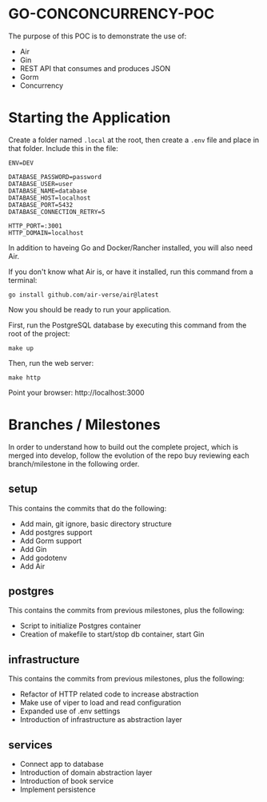 # GO-CONCONCURRENCY-POC

The purpose of this POC is to demonstrate the use of:

- Air
- Gin
- REST API that consumes and produces JSON
- Gorm
- Concurrency

# Starting the Application

Create a folder named `.local` at the root, then create a `.env` file and place in that folder. Include this in the file:

```
ENV=DEV

DATABASE_PASSWORD=password
DATABASE_USER=user 
DATABASE_NAME=database
DATABASE_HOST=localhost
DATABASE_PORT=5432
DATABASE_CONNECTION_RETRY=5

HTTP_PORT=:3001
HTTP_DOMAIN=localhost
```

In addition to haveing Go and Docker/Rancher installed, you will also need Air.

If you don't know what Air is, or have it installed, run this command from a terminal:

`go install github.com/air-verse/air@latest`

Now you should be ready to run your application.

First, run the PostgreSQL database by executing this command from the root of the project:

`make up`

Then, run the web server:

`make http`

Point your browser: http://localhost:3000

# Branches / Milestones

In order to understand how to build out the complete project, which is merged into develop, follow the evolution
of the repo buy reviewing each branch/milestone in the following order.

## setup

This contains the commits that do the following:

- Add main, git ignore, basic directory structure
- Add postgres support
- Add Gorm support
- Add Gin
- Add godotenv
- Add Air

## postgres

This contains the commits from previous milestones, plus the following:

- Script to initialize Postgres container
- Creation of makefile to start/stop db container, start Gin

## infrastructure

This contains the commits from previous milestones, plus the following:

- Refactor of HTTP related code to increase abstraction
- Make use of viper to load and read configuration
- Expanded use of .env settings
- Introduction of infrastructure as abstraction layer

## services

- Connect app to database
- Introduction of domain abstraction layer
- Introduction of book service
- Implement persistence